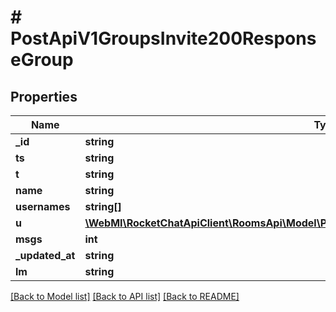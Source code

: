# # PostApiV1GroupsInvite200ResponseGroup

## Properties

Name | Type | Description | Notes
------------ | ------------- | ------------- | -------------
**_id** | **string** |  | [optional]
**ts** | **string** |  | [optional]
**t** | **string** |  | [optional]
**name** | **string** |  | [optional]
**usernames** | **string[]** |  | [optional]
**u** | [**\WebMI\RocketChatApiClient\RoomsApi\Model\PostApiV1ChannelsAddAll200ResponseChannelU**](PostApiV1ChannelsAddAll200ResponseChannelU.md) |  | [optional]
**msgs** | **int** |  | [optional]
**_updated_at** | **string** |  | [optional]
**lm** | **string** |  | [optional]

[[Back to Model list]](../../README.md#models) [[Back to API list]](../../README.md#endpoints) [[Back to README]](../../README.md)
